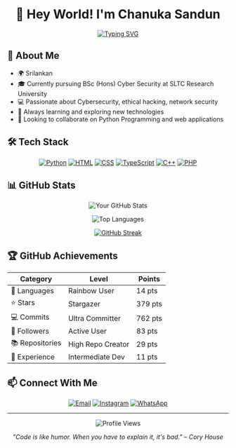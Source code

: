 <div align="center">
  
# 👋 Hey World! I'm Chanuka Sandun

[![Typing SVG](https://readme-typing-svg.herokuapp.com?font=Fira+Code&pause=1000&width=435&lines=Cybersecurity+Enthusiast;Open+Source+Contributor)](https://git.io/typing-svg)

</div>

## 🚀 About Me

- 🌍 Srilankan
- 🎓 Currently pursuing BSc (Hons) Cyber Security at SLTC Research University
- 💻 Passionate about Cybersecurity, ethical hacking, network security
- 🌱 Always learning and exploring new technologies
- 🔭 Looking to collaborate on Python Programming and web applications

## 🛠️ Tech Stack

<div align="center">

[![Python](https://img.shields.io/badge/Python-3776AB?style=for-the-badge&logo=python&logoColor=white)](https://github.com/chanuka8?tab=repositories&q=&type=&language=Python)
[![HTML](https://img.shields.io/badge/HTML5-E34F26?style=for-the-badge&logo=html5&logoColor=white)](https://github.com/chanuka8?tab=repositories&q=&type=&language=HTML)
[![CSS](https://img.shields.io/badge/CSS3-1572B6?style=for-the-badge&logo=css3&logoColor=white)](https://github.com/chanuka8?tab=repositories&q=&type=&language=CSS)
[![TypeScript](https://img.shields.io/badge/TypeScript-007ACC?style=for-the-badge&logo=typescript&logoColor=white)](https://github.com/chanuka8?tab=repositories&q=&type=&language=TypeScript)
[![C++](https://img.shields.io/badge/C++-00599C?style=for-the-badge&logo=cplusplus&logoColor=white)](https://github.com/chanuka8?tab=repositories&q=&type=&language=C%2B%2B)
[![PHP](https://img.shields.io/badge/PHP-777BB4?style=for-the-badge&logo=php&logoColor=white)](https://github.com/chanuka8?tab=repositories&q=&type=&language=PHP)

</div>

## 📊 GitHub Stats

<div align="center">

![Your GitHub Stats](https://github-readme-stats.vercel.app/api?username=chanuka8&show_icons=true&theme=tokyonight)

![Top Languages](https://github-readme-stats.vercel.app/api/top-langs/?username=chanuka8&layout=compact&theme=tokyonight)

[![GitHub Streak](https://streak-stats.demolab.com?user=chanuka8&theme=tokyonight)](https://git.io/streak-stats)


</div>

## 🏆 GitHub Achievements

<div align="center">

| Category | Level | Points |
|----------|--------|---------|
| 🌈 Languages | Rainbow User | 14 pts |
| ⭐ Stars | Stargazer | 379 pts |
| 💻 Commits | Ultra Committer | 762 pts |
| 👥 Followers | Active User | 83 pts |
| 📚 Repositories | High Repo Creator | 29 pts |
| 💼 Experience | Intermediate Dev | 11 pts |

</div>

## 📫 Connect With Me

<div align="center">

[![Email](https://img.shields.io/badge/Email-D14836?style=for-the-badge&logo=gmail&logoColor=white)](mailto:chanuka12sandun@gmail.com)
[![Instagram](https://img.shields.io/badge/Instagram-E4405F?style=for-the-badge&logo=instagram&logoColor=white)](https://www.instagram.com/chanuka__sandun/profilecard/)
[![WhatsApp](https://img.shields.io/badge/WhatsApp-25D366?style=for-the-badge&logo=whatsapp&logoColor=white)](https://wa.me/+94702200735)

</div>

---

<div align="center">

![Profile Views](https://komarev.com/ghpvc/?username=chanuka8&color=blueviolet)

*"Code is like humor. When you have to explain it, it's bad." – Cory House*

</div>

